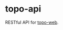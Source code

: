 # topo-api
RESTful API for [topo-web][].

[topo-web]: https://github.com/FedericoStra/topo-web "https://github.com/FedericoStra/topo-web"
